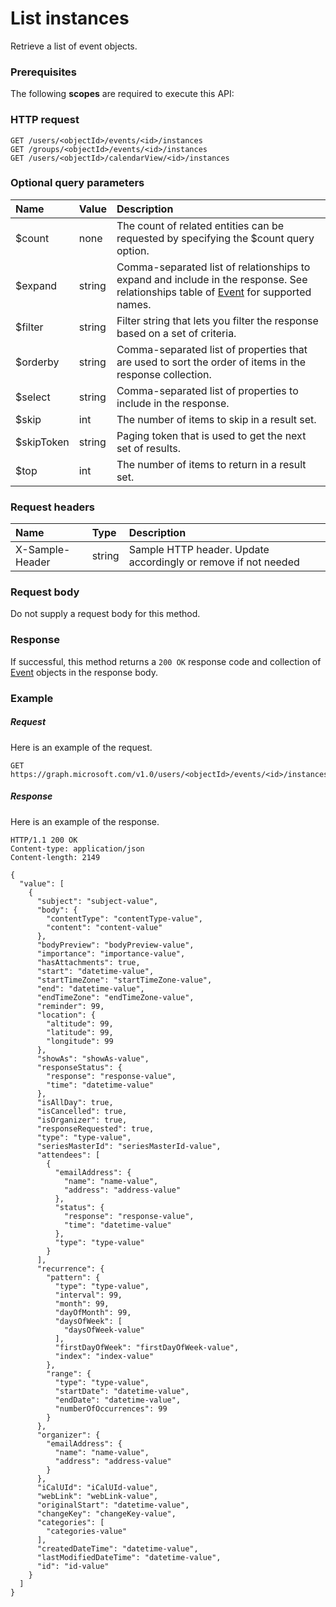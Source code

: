 # List instances

Retrieve a list of event objects.
### Prerequisites
The following **scopes** are required to execute this API: 
### HTTP request
<!-- { "blockType": "ignored" } -->
```http
GET /users/<objectId>/events/<id>/instances
GET /groups/<objectId>/events/<id>/instances
GET /users/<objectId>/calendarView/<id>/instances
```
### Optional query parameters
|Name|Value|Description|
|:---------------|:--------|:-------|
|$count|none|The count of related entities can be requested by specifying the $count query option.|
|$expand|string|Comma-separated list of relationships to expand and include in the response. See relationships table of [Event](../resources/event.md) for supported names. |
|$filter|string|Filter string that lets you filter the response based on a set of criteria.|
|$orderby|string|Comma-separated list of properties that are used to sort the order of items in the response collection.|
|$select|string|Comma-separated list of properties to include in the response.|
|$skip|int|The number of items to skip in a result set.|
|$skipToken|string|Paging token that is used to get the next set of results.|
|$top|int|The number of items to return in a result set.|

### Request headers
| Name       | Type | Description|
|:-----------|:------|:----------|
| X-Sample-Header  | string  | Sample HTTP header. Update accordingly or remove if not needed|

### Request body
Do not supply a request body for this method.
### Response
If successful, this method returns a `200 OK` response code and collection of [Event](../resources/event.md) objects in the response body.
### Example
##### Request
Here is an example of the request.
<!-- {
  "blockType": "request",
  "name": "get_instances"
}-->
```http
GET https://graph.microsoft.com/v1.0/users/<objectId>/events/<id>/instances
```
##### Response
Here is an example of the response.
<!-- {
  "blockType": "response",
  "truncated": false,
  "@odata.type": "microsoft.graph.event",
  "isCollection": true
} -->
```http
HTTP/1.1 200 OK
Content-type: application/json
Content-length: 2149

{
  "value": [
    {
      "subject": "subject-value",
      "body": {
        "contentType": "contentType-value",
        "content": "content-value"
      },
      "bodyPreview": "bodyPreview-value",
      "importance": "importance-value",
      "hasAttachments": true,
      "start": "datetime-value",
      "startTimeZone": "startTimeZone-value",
      "end": "datetime-value",
      "endTimeZone": "endTimeZone-value",
      "reminder": 99,
      "location": {
        "altitude": 99,
        "latitude": 99,
        "longitude": 99
      },
      "showAs": "showAs-value",
      "responseStatus": {
        "response": "response-value",
        "time": "datetime-value"
      },
      "isAllDay": true,
      "isCancelled": true,
      "isOrganizer": true,
      "responseRequested": true,
      "type": "type-value",
      "seriesMasterId": "seriesMasterId-value",
      "attendees": [
        {
          "emailAddress": {
            "name": "name-value",
            "address": "address-value"
          },
          "status": {
            "response": "response-value",
            "time": "datetime-value"
          },
          "type": "type-value"
        }
      ],
      "recurrence": {
        "pattern": {
          "type": "type-value",
          "interval": 99,
          "month": 99,
          "dayOfMonth": 99,
          "daysOfWeek": [
            "daysOfWeek-value"
          ],
          "firstDayOfWeek": "firstDayOfWeek-value",
          "index": "index-value"
        },
        "range": {
          "type": "type-value",
          "startDate": "datetime-value",
          "endDate": "datetime-value",
          "numberOfOccurrences": 99
        }
      },
      "organizer": {
        "emailAddress": {
          "name": "name-value",
          "address": "address-value"
        }
      },
      "iCalUId": "iCalUId-value",
      "webLink": "webLink-value",
      "originalStart": "datetime-value",
      "changeKey": "changeKey-value",
      "categories": [
        "categories-value"
      ],
      "createdDateTime": "datetime-value",
      "lastModifiedDateTime": "datetime-value",
      "id": "id-value"
    }
  ]
}
```

<!-- uuid: 8fcb5dbc-d5aa-4681-8e31-b001d5168d79
2015-10-25 14:57:30 UTC -->
<!-- {
  "type": "#page.annotation",
  "description": "List instances",
  "keywords": "",
  "section": "documentation",
  "tocPath": ""
}-->